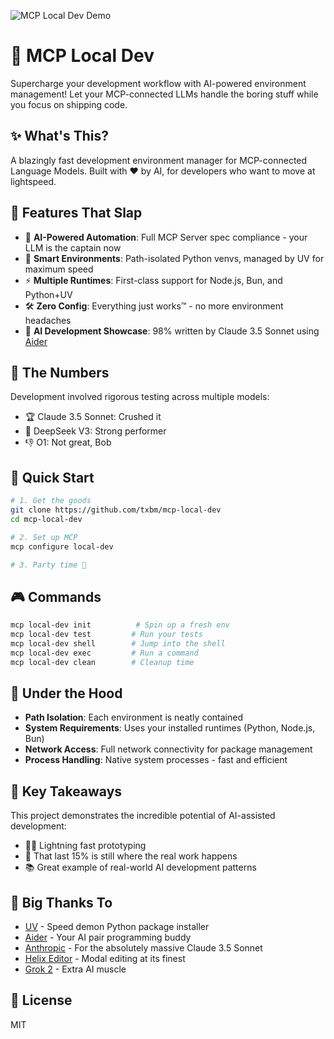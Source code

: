 ![MCP Local Dev Demo](placeholder-for-demo.gif)

# 🚀 MCP Local Dev

Supercharge your development workflow with AI-powered environment management! Let your MCP-connected LLMs handle the boring stuff while you focus on shipping code. 

## ✨ What's This?

A blazingly fast development environment manager for MCP-connected Language Models. Built with ❤️ by AI, for developers who want to move at lightspeed. 

## 🎯 Features That Slap

- 🤖 **AI-Powered Automation**: Full MCP Server spec compliance - your LLM is the captain now
- 🧪 **Smart Environments**: Path-isolated Python venvs, managed by UV for maximum speed
- ⚡️ **Multiple Runtimes**: First-class support for Node.js, Bun, and Python+UV
- 🛠️ **Zero Config**: Everything just works™️ - no more environment headaches
- 🔬 **AI Development Showcase**: 98% written by Claude 3.5 Sonnet using [Aider](https://github.com/paul-gauthier/aider)

## 🧮 The Numbers

Development involved rigorous testing across multiple models:
- 🏆 Claude 3.5 Sonnet: Crushed it
- 💪 DeepSeek V3: Strong performer
- 👎 O1: Not great, Bob

## 🏃 Quick Start

```bash
# 1. Get the goods
git clone https://github.com/txbm/mcp-local-dev
cd mcp-local-dev

# 2. Set up MCP
mcp configure local-dev

# 3. Party time 🎉
```

## 🎮 Commands

```bash
mcp local-dev init          # Spin up a fresh env
mcp local-dev test         # Run your tests
mcp local-dev shell        # Jump into the shell
mcp local-dev exec         # Run a command
mcp local-dev clean        # Cleanup time
```

## 💫 Under the Hood

- **Path Isolation**: Each environment is neatly contained
- **System Requirements**: Uses your installed runtimes (Python, Node.js, Bun)
- **Network Access**: Full network connectivity for package management
- **Process Handling**: Native system processes - fast and efficient

## 🚀 Key Takeaways

This project demonstrates the incredible potential of AI-assisted development:
- 🏃‍♂️ Lightning fast prototyping
- 🎯 That last 15% is still where the real work happens
- 📚 Great example of real-world AI development patterns

## 🙏 Big Thanks To

- [UV](https://github.com/astral-sh/uv) - Speed demon Python package installer
- [Aider](https://github.com/paul-gauthier/aider) - Your AI pair programming buddy
- [Anthropic](https://www.anthropic.com) - For the absolutely massive Claude 3.5 Sonnet
- [Helix Editor](https://helix-editor.com/) - Modal editing at its finest
- [Grok 2](https://grok.x.ai/) - Extra AI muscle

## 📄 License

MIT
